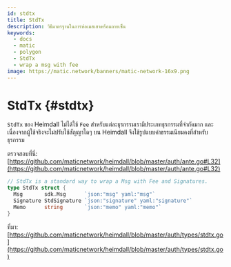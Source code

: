 ```yaml
---
id: stdtx
title: StdTx
description: วิธีมาตรฐานในการห่อเมสเสจพร้อมลายเซ็น
keywords:
  - docs
  - matic
  - polygon
  - StdTx
  - wrap a msg with fee
image: https://matic.network/banners/matic-network-16x9.png
---
```


# StdTx {#stdtx}

`StdTx` ของ Heimdall ไม่ได้ใช้ `Fee` สำหรับแต่ละธุรกรรมเรามีประเภทธุรกรรมที่จำกัดมาก และเนื่องจากผู้ใช้จริงจะไม่ปรับใช้สัญญาใดๆ บน Heimdall จึงใช้รูปแบบค่าธรรมเนียมคงที่สำหรับธุรกรรม

ตรวจสอบที่นี่: [https://github.com/maticnetwork/heimdall/blob/master/auth/ante.go#L32](https://github.com/maticnetwork/heimdall/blob/master/auth/ante.go#L32)

```go
// StdTx is a standard way to wrap a Msg with Fee and Signatures.
type StdTx struct {
  Msg       sdk.Msg      `json:"msg" yaml:"msg"`
  Signature StdSignature `json:"signature" yaml:"signature"`
  Memo      string       `json:"memo" yaml:"memo"`
}
```

ที่มา: [https://github.com/maticnetwork/heimdall/blob/master/auth/types/stdtx.go](https://github.com/maticnetwork/heimdall/blob/master/auth/types/stdtx.go)
